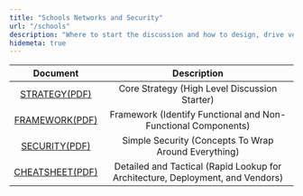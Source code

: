 ```yaml
---
title: "Schools Networks and Security"
url: "/schools"
description: "Where to start the discussion and how to design, drive vendors, and deliver!"
hidemeta: true
---
```


| Document | Description |
| :----:    |    :----:   |
| <a href="/docs/framework-v1.pdf" target="_blank">STRATEGY(PDF)</a> | Core Strategy (High Level Discussion Starter) |
| <a href="/docs/defensible_schools_strategy_v7.2.pdf" target="_blank">FRAMEWORK(PDF)</a> | Framework (Identify Functional and Non-Functional Components) |
| <a href="/docs/defensible_schools_security_v7.pdf" target="_blank">SECURITY(PDF)</a> | Simple Security (Concepts To Wrap Around Everything) |
| <a href="/docs/defensible_schools_cheatsheet_v7.2.pdf" target="_blank">CHEATSHEET(PDF)</a> | Detailed and Tactical (Rapid Lookup for Architecture, Deployment, and Vendors) |
